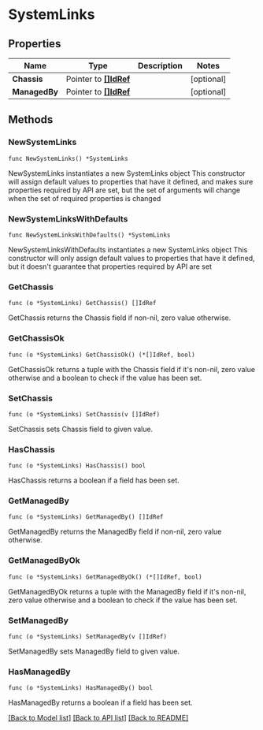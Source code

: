 # SystemLinks

## Properties

Name | Type | Description | Notes
------------ | ------------- | ------------- | -------------
**Chassis** | Pointer to [**[]IdRef**](IdRef.md) |  | [optional] 
**ManagedBy** | Pointer to [**[]IdRef**](IdRef.md) |  | [optional] 

## Methods

### NewSystemLinks

`func NewSystemLinks() *SystemLinks`

NewSystemLinks instantiates a new SystemLinks object
This constructor will assign default values to properties that have it defined,
and makes sure properties required by API are set, but the set of arguments
will change when the set of required properties is changed

### NewSystemLinksWithDefaults

`func NewSystemLinksWithDefaults() *SystemLinks`

NewSystemLinksWithDefaults instantiates a new SystemLinks object
This constructor will only assign default values to properties that have it defined,
but it doesn't guarantee that properties required by API are set

### GetChassis

`func (o *SystemLinks) GetChassis() []IdRef`

GetChassis returns the Chassis field if non-nil, zero value otherwise.

### GetChassisOk

`func (o *SystemLinks) GetChassisOk() (*[]IdRef, bool)`

GetChassisOk returns a tuple with the Chassis field if it's non-nil, zero value otherwise
and a boolean to check if the value has been set.

### SetChassis

`func (o *SystemLinks) SetChassis(v []IdRef)`

SetChassis sets Chassis field to given value.

### HasChassis

`func (o *SystemLinks) HasChassis() bool`

HasChassis returns a boolean if a field has been set.

### GetManagedBy

`func (o *SystemLinks) GetManagedBy() []IdRef`

GetManagedBy returns the ManagedBy field if non-nil, zero value otherwise.

### GetManagedByOk

`func (o *SystemLinks) GetManagedByOk() (*[]IdRef, bool)`

GetManagedByOk returns a tuple with the ManagedBy field if it's non-nil, zero value otherwise
and a boolean to check if the value has been set.

### SetManagedBy

`func (o *SystemLinks) SetManagedBy(v []IdRef)`

SetManagedBy sets ManagedBy field to given value.

### HasManagedBy

`func (o *SystemLinks) HasManagedBy() bool`

HasManagedBy returns a boolean if a field has been set.


[[Back to Model list]](../README.md#documentation-for-models) [[Back to API list]](../README.md#documentation-for-api-endpoints) [[Back to README]](../README.md)


